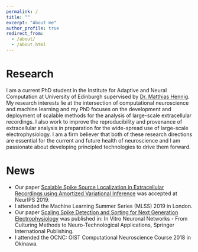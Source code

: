 ```yaml
---
permalink: /
title: ""
excerpt: "About me"
author_profile: true
redirect_from:
  - /about/
  - /about.html
---
```


Research
======
I am a current PhD student in the Institute for Adaptive and Neural Computation at University of Edinburgh supervised by
[Dr. Matthias Hennig](http://homepages.inf.ed.ac.uk/mhennig/). My research interests lie at the intersection of computational neuroscience and machine learning and my PhD focuses on the development and deployment of scalable methods for the analysis of large-scale extracellular recordings. I also work to improve the reproducibility and provenance of extracellular analysis in preparation for the wide-spread use of large-scale electrophysiology. I am a firm believer that both of these research directions are essential for the current and future health of neuroscience and I am passionate about developing principled technologies to drive them forward.


News
======
* Our paper [Scalable Spike Source Localization in Extracellular Recordings using Amortized Variational Inference](https://www.biorxiv.org/content/10.1101/656389v1) was accepted at NeurIPS 2019.
* I attended the Machine Learning Summer Series (MLSS) 2019 in London.
* Our paper [Scaling Spike Detection and Sorting for Next Generation Electrophysiology](https://arxiv.org/abs/1809.01051) was published in: In Vitro Neuronal Networks - From Culturing Methods to Neuro-Technological Applications, Springer International Publishing.
* I attended the OCNC: OIST Computational Neuroscience Course 2018 in Okinawa.
